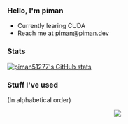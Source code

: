 ### Hello, I'm piman
- Currently learing CUDA
- Reach me at piman@piman.dev

### Stats
[![piman51277's GitHub stats](https://github-readme-stats-one-bice.vercel.app/api/top-langs/?username=piman51277&langs_count=10&layout=compact&role=OWNER,ORGANIZATION_MEMBER&exclude_repo=pros-examples,vexmusic)](https://github.com/anuraghazra/github-readme-stats)

### Stuff I've used
(In alphabetical order)
<p align="center">
  <a href="https://skillicons.dev">
    <img src="https://skillicons.dev/icons?i=arduino,bash,cpp,cloudflare,css,docker,electron,express,figma,firebase,git,github,heroku,html,js,jest,jquery,latex,linux,md,mongodb,nextjs,nodejs,postman,prisma,py,react,regex,replit,sass,sqlite,stackoverflow,svelte,svg,tailwind,ts,vscode,webpack&theme=dark" />
  </a>
</p>
